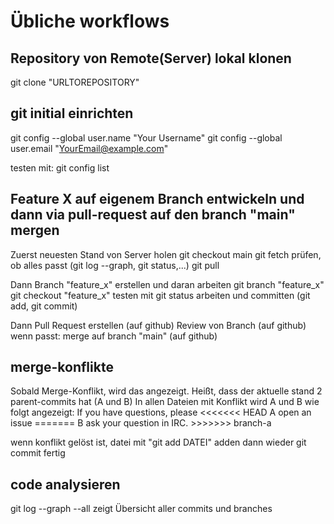 # Übliche workflows
## Repository von Remote(Server) lokal klonen
git clone "URLTOREPOSITORY"
## git initial einrichten
git config --global user.name "Your Username"
git config --global user.email "YourEmail@example.com"

testen mit:
git config list

## Feature X auf eigenem Branch entwickeln und dann via pull-request auf den branch "main" mergen
Zuerst neuesten Stand von Server holen
    git checkout main
    git fetch
    prüfen, ob alles passt (git log --graph, git status,...)
    git pull

Dann Branch "feature_x" erstellen und daran arbeiten
    git branch "feature_x"
    git checkout "feature_x"
    testen mit git status
    arbeiten und committen (git add, git commit)

Dann Pull Request erstellen (auf github)
    Review von Branch (auf github)
    wenn passt: merge auf branch "main" (auf github)

## merge-konflikte
Sobald Merge-Konflikt, wird das angezeigt.
Heißt, dass der aktuelle stand 2 parent-commits hat (A und B)
In allen Dateien mit Konflikt wird A und B wie folgt angezeigt:
    If you have questions, please
    <<<<<<< HEAD
    A open an issue
    =======
    B ask your question in IRC.
    >>>>>>> branch-a

wenn konflikt gelöst ist, datei mit "git add DATEI" adden
dann wieder git commit
fertig

## code analysieren
git log --graph --all
    zeigt Übersicht aller commits und branches


